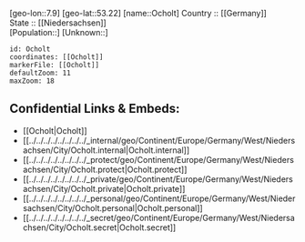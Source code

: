 ﻿---
location: [53.22,7.9] 
mapzoom: [7,12] 
mapmarker: city 
type: City
tags:
- geo/City


SpocWebEntityId: 33053
isDeleted: false
confidential: public

---
[geo-lon::7.9] 
[geo-lat::53.22] 
[name::Ocholt] 
Country :: [[Germany]]  
State :: [[Niedersachsen]]  
[Population::] 
[Unknown::] 


```leaflet
id: Ocholt
coordinates: [[Ocholt]] 
markerFile: [[Ocholt]] 
defaultZoom: 11 
maxZoom: 18
```


## Confidential Links & Embeds: 
- [[Ocholt|Ocholt]]  
- [[../../../../../../../../_internal/geo/Continent/Europe/Germany/West/Niedersachsen/City/Ocholt.internal|Ocholt.internal]] 
- [[../../../../../../../../_protect/geo/Continent/Europe/Germany/West/Niedersachsen/City/Ocholt.protect|Ocholt.protect]] 
- [[../../../../../../../../_private/geo/Continent/Europe/Germany/West/Niedersachsen/City/Ocholt.private|Ocholt.private]] 
- [[../../../../../../../../_personal/geo/Continent/Europe/Germany/West/Niedersachsen/City/Ocholt.personal|Ocholt.personal]] 
- [[../../../../../../../../_secret/geo/Continent/Europe/Germany/West/Niedersachsen/City/Ocholt.secret|Ocholt.secret]] 
